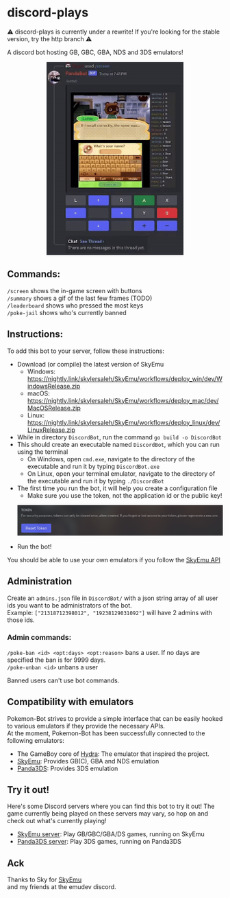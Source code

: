 # discord-plays

:warning: discord-plays is currently under a rewrite! If you're looking for the stable version, try the http branch :warning:

A discord bot hosting GB, GBC, GBA, NDS and 3DS emulators!

<p align="center">
  <img src="./movie.gif"/>
</p>

## Commands:

`/screen` shows the in-game screen with buttons    
`/summary` shows a gif of the last few frames (TODO)    
`/leaderboard` shows who pressed the most keys     
`/poke-jail` shows who's currently banned    

## Instructions:
To add this bot to your server, follow these instructions:

- Download (or compile) the latest version of SkyEmu
  - Windows: https://nightly.link/skylersaleh/SkyEmu/workflows/deploy_win/dev/WindowsRelease.zip
  - macOS: https://nightly.link/skylersaleh/SkyEmu/workflows/deploy_mac/dev/MacOSRelease.zip
  - Linux: https://nightly.link/skylersaleh/SkyEmu/workflows/deploy_linux/dev/LinuxRelease.zip
- While in directory `DiscordBot`, run the command `go build -o DiscordBot`     
- This should create an executable named `DiscordBot`, which you can run using the terminal
  - On Windows, open `cmd.exe`, navigate to the directory of the executable and run it by typing `DiscordBot.exe`
  - On Linux, open your terminal emulator, navigate to the directory of the executable and run it by typing `./DiscordBot`
- The first time you run the bot, it will help you create a configuration file    
  - Make sure you use the token, not the application id or the public key!
  <p float="center">
    <img src="/token.png"/>
  </p>
- Run the bot!

You should be able to use your own emulators if you follow the [SkyEmu API](https://github.com/skylersaleh/SkyEmu/blob/dev/docs/HTTP_CONTROL_SERVER.md)

## Administration
Create an `admins.json` file in `DiscordBot/` with a json string array of all user ids you want to be administrators of the bot.    
Example: `["21318712398012", "19238129031092"]` will have 2 admins with those ids.    

### Admin commands:
`/poke-ban <id> <opt:days> <opt:reason>` bans a user. If no days are specified the ban is for 9999 days.    
`/poke-unban <id>` unbans a user    

Banned users can't use bot commands.    

## Compatibility with emulators
Pokemon-Bot strives to provide a simple interface that can be easily hooked to various emulators if they provide the necessary APIs.
<br>
At the moment, Pokemon-Bot has been successfully connected to the following emulators:

- The GameBoy core of [Hydra](https://github.com/OFFTKP/hydra): The emulator that inspired the project.
- [SkyEmu](https://github.com/skylersaleh/SkyEmu): Provides GB(C), GBA and NDS emulation
- [Panda3DS](https://github.com/wheremyfoodat/Panda3DS): Provides 3DS emulation

## Try it out!
Here's some Discord servers where you can find this bot to try it out! The game currently being played on these servers may vary, so hop on and check out what's currently playing!
- [SkyEmu server](https://discord.com/invite/tnUEtmJgA5): Play GB/GBC/GBA/DS games, running on SkyEmu
- [Panda3DS server](https://discord.com/invite/ZYbugsEmsw): Play 3DS games, running on Panda3DS

## Ack
Thanks to Sky for [SkyEmu](https://github.com/skylersaleh/SkyEmu)    
and my friends at the emudev discord.
